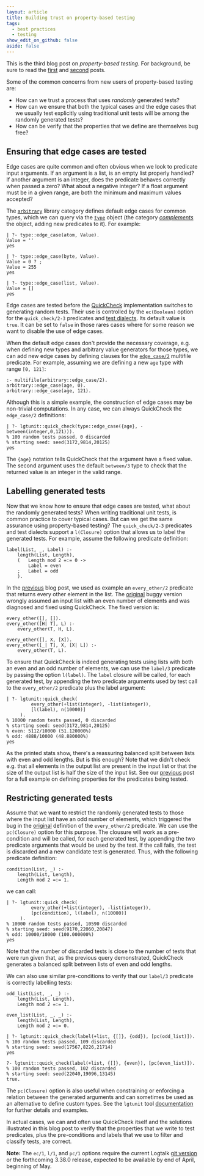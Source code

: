 ```yaml
---
layout: article
title: Building trust on property-based testing
tags:
  - best practices
  - testing
show_edit_on_github: false
aside: false
---
```



This is the third blog post on *property-based testing*. For background, be
sure to read the 
[first](../../../2019/08/20/easily-quickcheck-your-predicates.html)
and [second](../../../2020/04/10/evolving-from-manually-written-tests.html)
posts.

Some of the common concerns from new users of property-based testing are:

- How can we trust a process that uses *randomly* generated tests?
- How can we ensure that both the typical cases and the edge cases that we usually test explicitly
using traditional unit tests will be among the randomly generated tests?
- How can be verify that the properties that we define are themselves bug free?


Ensuring that edge cases are tested
-----------------------------------

Edge cases are quite common and often obvious when we look to predicate
input arguments. If an argument is a list, is an empty list properly handled?
If another argument is an integer, does the predicate behaves correctly when
passed a zero? What about a negative integer? If a float argument must be in
a given range, are both the minimum and maximum values accepted?

The [`arbitrary`](https://logtalk.org/library/arbitrary_0.html)
library category defines default edge cases for common types, which we can
query via the [`type`](https://logtalk.org/library/type_0.html) object
(the category [*complements*](https://logtalk.org/manuals/userman/categories.html#hot-patching)
the object, adding new predicates to it). For example:

```text
| ?- type::edge_case(atom, Value).
Value = ''
yes

| ?- type::edge_case(byte, Value).
Value = 0 ? ;
Value = 255
yes

| ?- type::edge_case(list, Value).
Value = []
yes
```

Edge cases are tested before the [QuickCheck](https://logtalk3.readthedocs.io/en/latest/devtools/lgtunit.html#quickcheck)
implementation switches to
generating random tests. Their use is controlled by the `ec(Boolean)`
option for the `quick_check/2-3` predicates and [test dialects](https://logtalk3.readthedocs.io/en/latest/devtools/lgtunit.html#test-dialects).
Its default value is `true`. It can be set to `false` in those rares cases
where for some reason we want to disable the use of edge cases.

When the default edge cases don't provide the necessary coverage, e.g.
when defining new types and arbitrary value generators for those types,
we can add new edge cases by defining clauses for the
[`edge_case/2`](https://logtalk.org/library/arbitrary_0.html#edge-case-2)
multifile predicate. For example, assuming we are defining a new `age` type
with range `[0, 121]`: 

```logtalk
:- multifile(arbitrary::edge_case/2).
arbitrary::edge_case(age, 0).
arbitrary::edge_case(age, 121).
```

Although this is a simple example, the construction of edge cases may be
non-trivial computations. In any case, we can always QuickCheck the
`edge_case/2` definitions:

```text
| ?- lgtunit::quick_check(type::edge_case({age}, -between(integer,0,121))).
% 100 random tests passed, 0 discarded
% starting seed: seed(3172,9814,20125)
yes
```

The `{age}` notation tells QuickCheck that the argument have a fixed value.
The second argument uses the default `between/3` type to check that the
returned value is an integer in the valid range.


Labelling generated tests
-------------------------

Now that we know how to ensure that edge cases are tested, what about the
randomly generated tests? When writing traditional unit tests, is common
practice to cover typical cases. But can we get the same assurance using
property-based testing? The `quick_check/2-3` predicates and test dialects
support a `l(Closure)` option that allows us to label the generated tests.
For example, assume the following predicate definition:

```logtalk
label(List, _, Label) :-
    length(List, Length),
    (   Length mod 2 =:= 0 ->
        Label = even
    ;   Label = odd
    ).
```

In the [previous](../../../2020/04/10/evolving-from-manually-written-tests.html)
blog post, we used as example an `every_other/2` predicate that returns
every other element in the list. The
[original](../../../2019/08/20/easily-quickcheck-your-predicates.html)
buggy version wrongly assumed an input list with an even number of elements
and was diagnosed and fixed using QuickCheck. The fixed version is:

```logtalk
every_other([], []).
every_other([H| T], L) :-
    every_other(T, H, L).

every_other([], X, [X]).
every_other([_| T], X, [X| L]) :-
    every_other(T, L).
```

To ensure that QuickCheck is indeed generating tests using lists with
both an even and an odd number of elements, we can use the `label/3`
predicate by passing the option `l(label)`. The `label` closure will be
called, for each generated test, by appending the two predicate arguments
used by test call to the `every_other/2` predicate plus the label
argument:

```text
| ?- lgtunit::quick_check(
         every_other(+list(integer), -list(integer)),
         [l(label), n(10000)]
     ).
% 10000 random tests passed, 0 discarded
% starting seed: seed(3172,9814,20125)
% even: 5112/10000 (51.120000%)
% odd: 4888/10000 (48.880000%)
yes
```

As the printed stats show, there's a reassuring balanced split between
lists with even and odd lengths. But is this enough? Note that we didn't
check e.g. that all elements in the output list are present in the input
list or that the size of the output list is half the size of the input
list. See our [previous](../../../2020/04/10/evolving-from-manually-written-tests.html)
post for a full example on defining properties for the predicates being
tested.


Restricting generated tests
---------------------------

Assume that we want to restrict the randomly generated tests to those
where the input list have an odd number of elements, which triggered
the bug in the
[original](../../../2019/08/20/easily-quickcheck-your-predicates.html)
definition of the `every_other/2` predicate.
We can use the `pc(Closure)` option for this purpose. The clousure will
work as a pre-condition and will be called, for each generated test, by
appending the two predicate arguments that would be used by the test.
If the call fails, the test is discarded and a new candidate test is
generated. Thus, with the following predicate definition:

```logtalk
condition(List, _) :-
    length(List, Length),
    Length mod 2 =:= 1.
```

we can call:

```text
| ?- lgtunit::quick_check(
         every_other(+list(integer), -list(integer)),
         [pc(condition), l(label), n(10000)]
     ).
% 10000 random tests passed, 10590 discarded
% starting seed: seed(9170,22060,20847)
% odd: 10000/10000 (100.000000%)
yes
```

Note that the number of discarded tests is close to the number of tests
that were run given that, as the previous query demonstrated, QuickCheck
generates a balanced split between lists of even and odd lengths.

We can also use similar pre-conditions to verify that our `label/3` predicate
is correctly labelling tests:

```logtalk
odd_list(List, _, _) :-
    length(List, Length),
	Length mod 2 =:= 1.

even_list(List, _, _) :-
    length(List, Length),
	Length mod 2 =:= 0.
```

```text
| ?- lgtunit::quick_check(label(+list, {[]}, {odd}), [pc(odd_list)]).
% 100 random tests passed, 109 discarded
% starting seed: seed(17567,8226,21714)
yes

?- lgtunit::quick_check(label(+list, {[]}, {even}), [pc(even_list)]).
% 100 random tests passed, 102 discarded
% starting seed: seed(22040,19096,13145)
true.
```

The `pc(Closure)` option is also useful when constraining or enforcing a
relation between the generated arguments and can sometimes be used as an
alternative to define custom types. See the `lgtunit` tool
[documentation](https://logtalk3.readthedocs.io/en/latest/devtools/lgtunit.html#quickcheck)
for further details and examples.

In actual cases, we can and often use QuickCheck itself and the solutions
illustrated in this blog post to verify that the properties that we write
to test predicates, plus the pre-conditions and labels that we use to filter
and classify tests, are correct.


**Note:** The `ec/1`, `l/1`, and `pc/1` options require the current Logtalk
[git version](https://github.com/LogtalkDotOrg/logtalk3) or the
forthcoming 3.38.0 release, expected to be available by end of April,
beginning of May.
